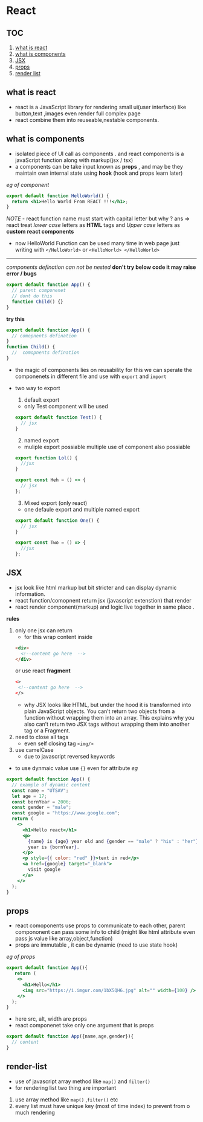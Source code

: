 # React

## TOC

1. [what is react](#what-is-react)
2. [what is components](#what-is-components)
3. [JSX](#jsx)
4. [props](#props)
4. [render list](#render-list)
## what is react

- react is a JavaScript library for rendering small ui(user interface) like button,text ,images even render full complex page
- react combine them into reuseable,nestable components.

## what is components

- isolated piece of UI call as components . and react components is a javaScript function along with markup(jsx / tsx)
- a components can be take input known as **props** , and may be they maintain own internal state using **hook** (hook and props learn later)

_eg of component_

```jsx
export default function HelloWorld() {
  return <h1>Hello World From REACT !!!</h1>;
}
```

_NOTE_ - react function name must start with capital letter but why ? ans => react treat _lower case_ letters as **HTML** tags and _Upper case_ letters as **custom react components**

- now HelloWorld Function can be used many time in web page just writing with `</HelloWorld>` or `<HelloWorld> </HelloWorld>`

---

_components defination can not be nested_
**don't try below code it may raise error / bugs**

```jsx
export default function App() {
  // parent componenet
  // dont do this
  function Child() {}
}
```

**try this**

```jsx
export default function App() {
  // comopnents defination
}
function Child() {
  //  comopnents defination
}
```

- the magic of components lies on reusability for this we can sperate the componenets in different file and use with `export` and `import`

- two way to export

  1. default export

  - only Test component will be used

  ```jsx
  export default function Test() {
    // jsx
  }
  ```

  2. named export

  - muliple export possiable multiple use of component also possiable

  ```jsx
  export function Lol() {
    //jsx
  }

  export const Heh = () => {
    // jsx
  };
  ```

  3. Mixed export (only react)

  - one defaule export and multiple named export

  ```jsx
  export default function One() {
    // jsx
  }

  export const Two = () => {
    //jsx
  };
  ```

## JSX

- jsx look like html markup but bit stricter and can display dynamic information.
- react function/comopnent return jsx (javascript extenstion) that render
- react render component(markup) and logic live together in same place .

**rules**

1. only one jsx can return
   - for this wrap content inside
   ```html
   <div>
     <!--content go here  -->
   </div>
   ```
   or use react **fragment**
   ```html
   <>
    <!--content go here  -->
   </>
   ```
   - why
     JSX looks like HTML, but under the hood it is transformed into plain JavaScript objects. You can’t return two objects from a function without wrapping them into an array. This explains why you also can’t return two JSX tags without wrapping them into another tag or a Fragment.
2. need to close all tags
   - even self closing tag `<img/>`
3. use camelCase
   - due to javascript reversed keywords

- to use dynmaic value use `{}` even for attribute
  _eg_

```jsx
export default function App() {
  // example of dynamic content
  const name = "UTSAV";
  let age = 17;
  const bornYear = 2006;
  const gender = "male";
  const google = "https://www.google.com";
  return (
    <>
      <h1>Hello react</h1>
      <p>
        {name} is {age} year old and {gender == "male" ? "his" : "her"} born
        year is {bornYear}.
      </p>
      <p style={{ color: "red" }}>text in red</p>
      <a href={google} target="_blank">
        visit google
      </a>
    </>
  );
}
```
## props
- react comoponents use props to communicate to each other, parent compononent can pass some info to child (might like html attribute even pass js value like array,object,function)
- props are immutable , it can be dynamic (need to use state hook)

_eg of props_

```jsx
export default function App(){
   return (
    <>
      <h1>Hello</h1>
      <img src="https://i.imgur.com/1bX5QH6.jpg" alt="" width={100} />
    </>
  );
}
```
- here src, alt, width are props
- react componenet take only one argument that is props
```jsx 
export default function App({name,age,gender}){
  // content
} 
```
## render-list
- use of javascript array method like `map()` and `filter()`
- for rendering list two thing are important 
1. use array method like `map()` ,`filter()` etc
2. every list must have unique key (most of time index) to prevent from o much rendering